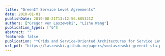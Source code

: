 ```yaml
---
title: "GreenIT Service Level Agreements"
date: 2010-01-01
publishDate: 2019-08-21T13:12:56.685321Z
authors: ["Gregor von Laszewski", "Lizhe Wang"]
publication_types: ["6"]
abstract: ""
featured: false
publication: "*Grids and Service-Oriented Architectures for Service Level Agreements*"
url_pdf: "https://laszewski.github.io/papers/vonLaszewski-greenit-sla.pdf"
---
```


